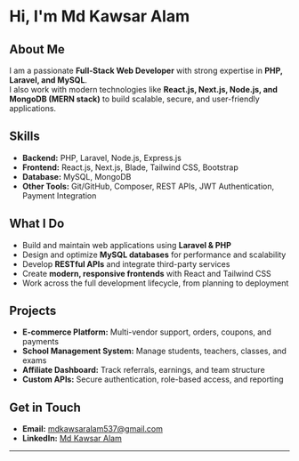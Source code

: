 # Hi, I'm Md Kawsar Alam

## About Me
I am a passionate **Full-Stack Web Developer** with strong expertise in **PHP, Laravel, and MySQL**.  
I also work with modern technologies like **React.js, Next.js, Node.js, and MongoDB (MERN stack)** to build scalable, secure, and user-friendly applications.

## Skills
- **Backend:** PHP, Laravel, Node.js, Express.js  
- **Frontend:** React.js, Next.js, Blade, Tailwind CSS, Bootstrap  
- **Database:** MySQL, MongoDB  
- **Other Tools:** Git/GitHub, Composer, REST APIs, JWT Authentication, Payment Integration  

## What I Do
- Build and maintain web applications using **Laravel & PHP**  
- Design and optimize **MySQL databases** for performance and scalability  
- Develop **RESTful APIs** and integrate third-party services  
- Create **modern, responsive frontends** with React and Tailwind CSS  
- Work across the full development lifecycle, from planning to deployment  

## Projects
- **E-commerce Platform:** Multi-vendor support, orders, coupons, and payments  
- **School Management System:** Manage students, teachers, classes, and exams  
- **Affiliate Dashboard:** Track referrals, earnings, and team structure  
- **Custom APIs:** Secure authentication, role-based access, and reporting  

## Get in Touch
- **Email:** mdkawsaralam537@gmail.com  
- **LinkedIn:** [Md Kawsar Alam](https://www.linkedin.com/in/md-kawsar-alam997)  

---
